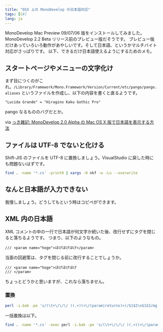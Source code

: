 ```yaml
---
title: "OSX 上の MonoDevelop の日本語対応"
tags: [C#]
lang: ja
---
```


MonoDevelop Mac Preview 09/07/06 版をインストールしてみました。MonoDevelop 2.2 Beta リリース前のプレビュー版だそうです。
プレビュー版だけあっていろいろ動作があやしいです。そして日本語、というかマルチバイト対応がさっぱりです。
以下、できるだけ日本語使えるようにするためのメモ。

## スタートページやメニューの文字化け

まず目につくのがこれ。`/Library/Framework/Mono.Framework/Version/Current/etc/pango/pango.aliases` というファイルを作成し、以下の内容を書くと直るようです。

```
"Lucida Grande" = "Hiragino Kaku Gothic Pro"
```

pango なるもののバグだとか。

via [っき雑記: MonoDevelop 2.0 Alpha の Mac OS X 版で日本語を表示する方法](http://kki-zakki.blogspot.com/2008/12/monodevelop-20-alphamac-os-x.html)

## ファイルは UTF-8 でないと化ける

Shift-JIS のファイルを UTF-8 に置換しましょう。VisualStudio に戻した時にも問題ないはずです。

```sh
find . -name '*.cs' -print0 | xargs -0 nkf -w -Lu --overwrite
```

## なんと日本語が入力できない

我慢しましょう。どうしてもという時はコピペができます。

## XML 内の日本語

XML コメントの中の一行で日本語が何文字か続いた後、改行せずにタグを閉じると落ちるようです。
つまり、以下のようなもの。

```
/// <param name="hoge">ほげほげほげ</param>
```

当面の回避策は、タグを閉じる前に改行することでしょうか。

```
/// <param name="hoge">ほげほげほげ
/// </param>
```

ちょっとどうかと思いますが、これなら落ちません。

### 置換

```sh
perl -i.bak -pe 's/(\t+\/\/\/ )(.+)(<\/(param|returns)>)/$1$2\n$1$3/mg' hoge.cs
```

一括置換は以下。

```sh
find . -name '*.cs' -exec perl -i.bak -pe 's/(\t+\/\/\/ )(.+)(<\/(param|returns)>)/$1$2\n$1$3/mg' {} \;
```

